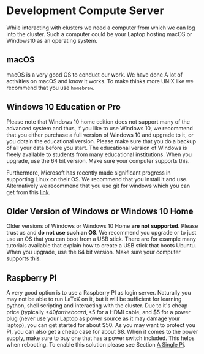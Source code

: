 # Development Compute Server

While interacting with clusters we need a computer from which we can
log into the cluster. Such a computer could be your Laptop hosting macOS
or Windows10 as an operating system.

## macOS

macOS is a very good OS to conduct our work. We have done A lot of
activities on macOS and know it works. To make thinks more UNIX like we
recommend that you use `homebrew`.

## Windows 10 Education or Pro

Please note that Windows 10 home edition does not support many of the
advanced system and thus, if you like to use Windows 10, we recommend
that you either purchase a full version of Windows 10 and upgrade to
it, or you obtain the educational version. Please make sure that you
do a backup of all your data before you start. The educational version
of Windows is freely available to students from many educational
institutions. When you upgrade, use the 64 bit version. Make sure your
computer supports this.

Furthermore, Microsoft has recently made significant progress in
supporting Linux on their OS. We recommend that you install it and
use. Alternatively we recommend that you use git for windows which you
can get from this [link](https://gitforwindows.org/).

## Older Version of Windows or Windows 10 Home

Older versions of Windows or Windows 10 Home **are not supported**.
Please trust us and **do not use such an OS**. We recommend you
upgrade or to just use an OS that you can boot from a USB stick. There
are for example many tutorials available that explain how to create a
USB stick that boots Ubuntu. When you upgrade, use the 64 bit
version. Make sure your computer supports this.

## Raspberry PI

A very good option is to use a Raspberry PI as login server. Naturally
you may not be able to run LaTeX on it, but it will be sufficient for
learning python, shell scripting and interacting with the cluster.
Due to it's cheap price (typically <$40 for the board, <$5 for a HDMI
cable, and $5 for a power plug (never use your Laptop as power source
as it may damage your laptop), you can get started for about $50. As
you may want to protect you PI, you can also get a cheap case for
about $8. When it comes to the power supply, make sure to buy one that
has a power switch included. This helps when rebooting. To enable this
solution please see Section [A Single Pi](#a-single-pi).

